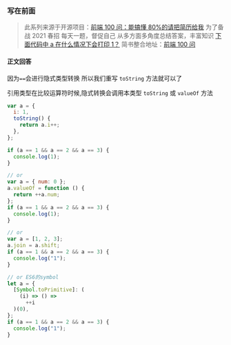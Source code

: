 ### 写在前面

> 此系列来源于开源项目：[前端 100 问：能搞懂 80%的请把简历给我](https://github.com/yygmind/blog/issues/43)
> 为了备战 2021 春招
> 每天一题，督促自己
> 从多方面多角度总结答案，丰富知识
> [下面代码中 a 在什么情况下会打印 1？](https://github.com/Advanced-Frontend/Daily-Interview-Question/issues/57)
> 简书整合地址：[前端 100 问](https://www.jianshu.com/c/70e2e00df1b0)

#### 正文回答

因为`==`会进行隐式类型转换 所以我们重写 `toString` 方法就可以了

引用类型在比较运算符时候,隐式转换会调用本类型 `toString` 或 `valueOf` 方法

```js
var a = {
  i: 1,
  toString() {
    return a.i++;
  },
};

if (a == 1 && a == 2 && a == 3) {
  console.log(1);
}

// or
var a = { num: 0 };
a.valueOf = function () {
  return ++a.num;
};
if (a == 1 && a == 2 && a == 3) {
  console.log(1);
}

// or
var a = [1, 2, 3];
a.join = a.shift;
if (a == 1 && a == 2 && a == 3) {
  console.log("1");
}

// or ES6的symbol
let a = {
  [Symbol.toPrimitive]: (
    (i) => () =>
      ++i
  )(0),
};
if (a == 1 && a == 2 && a == 3) {
  console.log("1");
}
```
